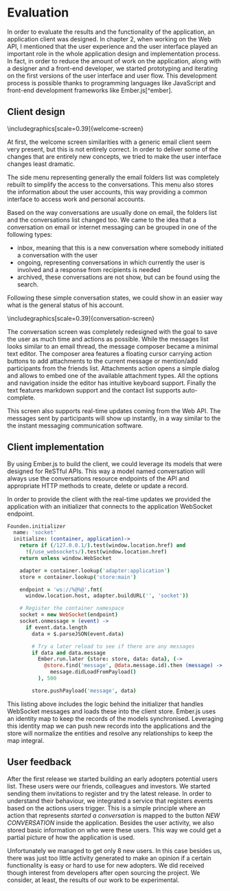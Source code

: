 # Evaluation

In order to evaluate the results and the functionality of the application, an
application client was designed. In chapter 2, when working on the Web API, I
mentioned that the user experience and the user interface played an important
role in the whole application design and implementation process. In fact, in
order to reduce the amount of work on the application, along with a designer
and a front-end developer, we started prototyping and iterating on the first
versions of the user interface and user flow. This development process is
possible thanks to programming languages like JavaScript and front-end
development frameworks like Ember.js[^ember].

## Client design

\includegraphics[scale=0.39]{welcome-screen}

At first, the welcome screen similarities with a generic email client seem very
present, but this is not entirely correct. In order to deliver some of the changes
that are entirely new concepts, we tried to make the user interface changes
least dramatic.

The side menu representing generally the email folders list was completely rebuilt
to simplify the access to the conversations. This menu also stores the information
about the user accounts, this way providing a common interface to access
work and personal accounts.

Based on the way conversations are usually done on email, the folders list
and the conversations list changed too. We came to the idea that a conversation
on email or internet messaging can be grouped in one of the following types:

 * inbox, meaning that this is a new conversation where somebody initiated a
   conversation with the user
 * ongoing, representing conversations in which currently the user is involved
   and a response from recipients is needed
 * archived, these conversations are not show, but can be found using the
   search.

Following these simple conversation states, we could show in an easier way what
is the general status of his account.

\includegraphics[scale=0.39]{conversation-screen}

The conversation screen was completely redesigned with the goal to save the
user as much time and actions as possible. While the messages list looks
similar to an email thread, the message composer became a minimal text editor.
The composer area features a floating cursor carrying action buttons to add
attachments to the current message or mention/add participants from the friends
list. Attachments action opens a simple dialog and allows to embed one of the
available attachment types. All the options and navigation inside the editor
has intuitive keyboard support. Finally the text features markdown support and
the contact list supports auto-complete.

This screen also supports real-time updates coming from the Web API. The
messages sent by participants will show up instantly, in a way similar to the
the instant messaging communication software.

## Client implementation

By using Ember.js to build the client, we could leverage its models that were
designed for ReSTful APIs. This way a model named conversation will always use
the conversations resource endpoints of the API and appropriate HTTP methods to
create, delete or update a record.

In order to provide the client with the real-time updates we provided the
application with an initializer that connects to the application WebSocket
endpoint.

```coffeescript
Founden.initializer
  name: 'socket'
  initialize: (container, application)->
    return if (/127.0.0.1/).test(window.location.href) and
      !(/use_websockets/).test(window.location.href)
    return unless window.WebSocket

    adapter = container.lookup('adapter:application')
    store = container.lookup('store:main')

    endpoint = 'ws://%@%@'.fmt(
      window.location.host, adapter.buildURL('', 'socket'))

    # Register the container namespace
    socket = new WebSocket(endpoint)
    socket.onmessage = (event) ->
      if event.data.length
        data = $.parseJSON(event.data)

        # Try a later reload to see if there are any messages
        if data and data.message
          Ember.run.later {store: store, data: data}, (->
            @store.find('message', @data.message.id).then (message) ->
              message.didLoadFromPayload()
          ), 500

        store.pushPayload('message', data)
```

This listing above includes the logic behind the initializer that handles
WebSocket messages and loads these into the client store. Ember.js uses an
identity map to keep the records of the models synchronised. Leveraging this
identity map we can push new records into the applications and the store will
normalize the entities and resolve any relationships to keep the map integral.

## User feedback

After the first release we started building an early adopters potential users
list. These users were our friends, colleagues and investors. We started
sending them invitations to register and try the latest release. In order to
understand their behaviour, we integrated a service that registers events based
on the actions users trigger. This is a simple principle where an action that
represents _started a conversation_ is mapped to the button _NEW CONVERSATION_
inside the application. Besides the user activity, we also stored basic
information on who were these users. This way we could get a partial picture of
how the application is used.

Unfortunately we managed to get only 8 new users. In this case besides us,
there was just too little activity generated to make an opinion if a certain
functionality is easy or hard to use for new adopters. We did received though
interest from developers after open sourcing the project. We consider, at
least, the results of our work to be experimental.
